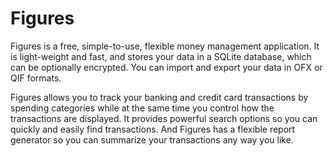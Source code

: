 # Figures
Figures is a free, simple-to-use, flexible money management application.  It is light-weight and fast, and stores your data in a SQLite database, which can be optionally encrypted.  You can import and export your data in OFX or QIF formats. 

Figures allows you to track your banking and credit card transactions by spending categories while at the same time you control how the transactions are displayed.  It provides powerful search options so you can quickly and easily find transactions.  And Figures has a flexible report generator so you can summarize your transactions any way you like.
